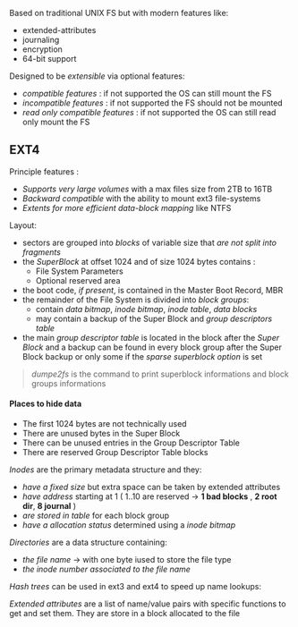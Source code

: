 Based on traditional UNIX FS but with modern features like:
- extended-attributes
- journaling
- encryption
- 64-bit support

Designed to be *extensible* via optional features:
- *compatible features* : if not supported the OS can still mount the FS
- *incompatible features* : if not supported the FS should not be mounted
- *read only compatible features* : if not supported the OS can still read only mount the FS 

## EXT4
Principle features : 
- *Supports very large volumes* with a max files size from 2TB to 16TB
- *Backward compatible* with the ability to mount ext3 file-systems
- *Extents for more efficient data-block mapping* like NTFS

Layout:
- sectors are grouped into *blocks* of variable size that *are not split into fragments*
- the *SuperBlock* at offset 1024 and of size 1024 bytes contains :
	- File System Parameters
	- Optional reserved area
- the boot code, *if present*, is contained in the Master Boot Record, MBR
- the remainder of the File System is divided into *block groups*:
	- contain *data bitmap*, *inode bitmap*, *inode table*, *data blocks*
	- may contain a backup of the Super Block and *group descriptors table*
- the main *group descriptor table* is located in the block after the *Super Block* and a backup can be found in every block group after the Super Block backup or only some if the *sparse superblock option* is set

> *dumpe2fs* is the command to print superblock informations and block groups informations

#### Places to hide data
- The first 1024 bytes are not technically used
- There are unused bytes in the Super Block
- There can be unused entries in the Group Descriptor Table
- There are reserved Group Descriptor Table blocks

*Inodes* are the primary metadata structure and they:
- *have a fixed size* but extra space can be taken by extended attributes
- *have address* starting at 1 ( 1..10 are reserved -> **1 bad blocks** , **2 root dir**, **8 journal** )
- *are stored in table* for each block group
- *have a allocation status* determined using a *inode bitmap*

*Directories* are a data structure containing:
- *the file name* -> with one byte iused to store the file type
- *the inode number associated to the file name*

*Hash trees* can be used in ext3 and ext4 to speed up name lookups:

*Extended attributes* are a list of name/value pairs with specific functions to get and set them. They are store in a block allocated to the file